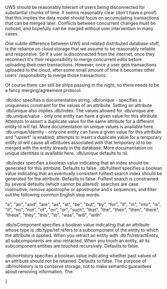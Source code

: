 UWS should be reasonably tolerant of users being disconnected for substantial chunks of time.
It seems reasonably clear (don't have a proof) that this implies the data model should focus on accumulating transactions that can be merged later.
Conflicts between concurrent changes must be noticed, and hopefully can be marged without user intervention in many cases.

One subtle difference between UWS and related distributed database stuff, is the reliance on cloud storage that we assume to be reasonably reliable and responsive.
So if a user is disconnected from the internet, once they reconnect it's their responsibility to merge concurrent edits before uploading their own transactions.
However, once a user gets transactions uploaded to the cloud, after some small amount of time it becomes other users' responsibility to merge those transactions.

Of course there can still be ships passing in the night, so there needs to be a fancy merging/agreement protocol.





:db/doc specifies a documentation string.
:db/unique - specifies a uniqueness constraint for the values of an attribute. Setting an attribute :db/unique also implies :db/index. The values allowed for :db/unique are:
  :db.unique/value - only one entity can have a given value for this attribute. Attempts to assert a duplicate value for the same attribute for a different entity id will fail. More documentation on unique values is available here.
  :db.unique/identity - only one entity can have a given value for this attribute and "upsert" is enabled; attempts to insert a duplicate value for a temporary entity id will cause all attributes associated with that temporary id to be merged with the entity already in the database. More documentation on unique identities is available here.
:db/unique defaults to nil.

:db/index specifies a boolean value indicating that an index should be generated for this attribute. Defaults to false.
:db/fulltext specifies a boolean value indicating that an eventually consistent fulltext search index should be generated for the attribute. Defaults to false.
Fulltext search is constrained by several defaults (which cannot be altered): searches are case insensitive, remove apostrophe or apostrophe and s sequences, and filter out the following common English stop words:

"a", "an", "and", "are", "as", "at", "be", "but", "by",
"for", "if", "in", "into", "is", "it",
"no", "not", "of", "on", "or", "such",
"that", "the", "their", "then", "there", "these",
"they", "this", "to", "was", "will", "with"

:db/isComponent specifies a boolean value indicating that an attribute whose type is :db.type/ref refers to a subcomponent of the entity to which the attribute is applied. When you retract an entity with :db.fn/retractEntity, all subcomponents are also retracted. When you touch an entity, all its subcomponent entities are touched recursively. Defaults to false.

:db/noHistory specifies a boolean value indicating whether past values of an attribute should not be retained. Defaults to false.
The purpose of :db/noHistory is to conserve storage, not to make semantic guarantees about removing information. The

}

